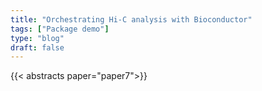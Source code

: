 ```yaml
---
title: "Orchestrating Hi-C analysis with Bioconductor"
tags: ["Package demo"]
type: "blog"
draft: false
---
```


{{< abstracts paper="paper7">}}


